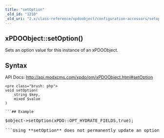 ```yaml
---
title: "setOption"
_old_id: "1210"
_old_uri: "2.x/class-reference/xpdoobject/configuration-accessors/setoption"
---
```


## xPDOObject::setOption()

Sets an option value for this instance of an xPDOObject.

## Syntax

API Docs: <http://api.modxcms.com/xpdo/om/xPDOObject.html#setOption>

```
<pre class="brush: php">
void setOption(
    string $key,
    mixed $value
)

```## Example

```
<pre class="brush: php">
$object->setOption(xPDO::OPT_HYDRATE_FIELDS,true);

```Using **setOption** does not permanently update an option as xPDO options are not persisted, but loaded on each request.